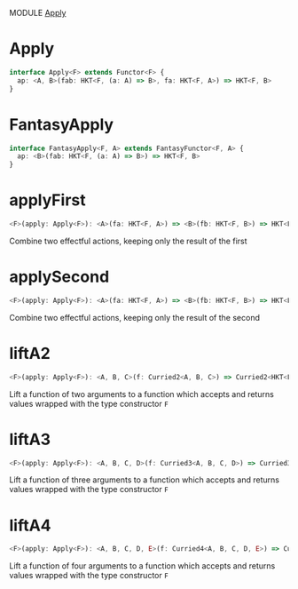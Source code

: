 MODULE [Apply](https://github.com/gcanti/fp-ts/blob/master/src/Apply.ts)
# Apply
```ts
interface Apply<F> extends Functor<F> {
  ap: <A, B>(fab: HKT<F, (a: A) => B>, fa: HKT<F, A>) => HKT<F, B>
}
```
# FantasyApply
```ts
interface FantasyApply<F, A> extends FantasyFunctor<F, A> {
  ap: <B>(fab: HKT<F, (a: A) => B>) => HKT<F, B>
}
```
# applyFirst
```ts
<F>(apply: Apply<F>): <A>(fa: HKT<F, A>) => <B>(fb: HKT<F, B>) => HKT<F, A>
```
Combine two effectful actions, keeping only the result of the first
# applySecond
```ts
<F>(apply: Apply<F>): <A>(fa: HKT<F, A>) => <B>(fb: HKT<F, B>) => HKT<F, B>
```
Combine two effectful actions, keeping only the result of the second
# liftA2
```ts
<F>(apply: Apply<F>): <A, B, C>(f: Curried2<A, B, C>) => Curried2<HKT<F, A>, HKT<F, B>, HKT<F, C>>
```
Lift a function of two arguments to a function which accepts and returns values wrapped with the type constructor `F`
# liftA3
```ts
<F>(apply: Apply<F>): <A, B, C, D>(f: Curried3<A, B, C, D>) => Curried3<HKT<F, A>, HKT<F, B>, HKT<F, C>, HKT<F, D>>
```
Lift a function of three arguments to a function which accepts and returns values wrapped with the type constructor `F`
# liftA4
```ts
<F>(apply: Apply<F>): <A, B, C, D, E>(f: Curried4<A, B, C, D, E>) => Curried4<HKT<F, A>, HKT<F, B>, HKT<F, C>, HKT<F, D>, HKT<F, E>>
```
Lift a function of four arguments to a function which accepts and returns values wrapped with the type constructor `F`